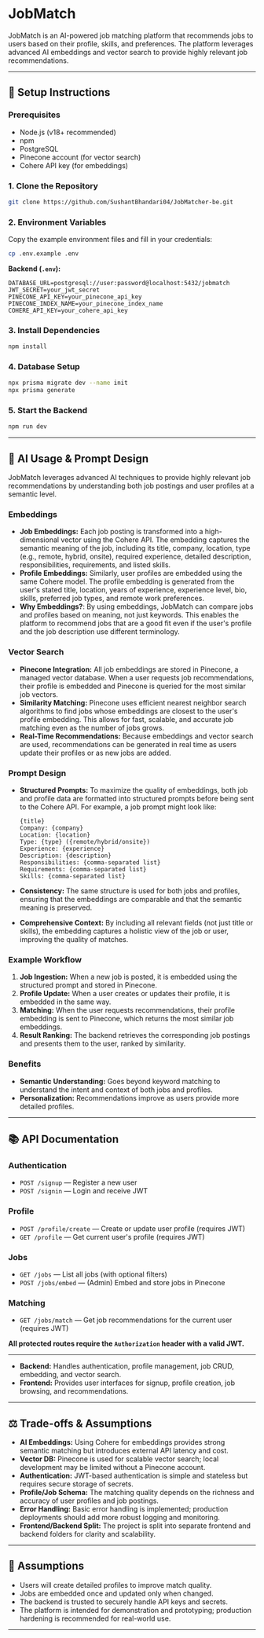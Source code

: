 # JobMatch

JobMatch is an AI-powered job matching platform that recommends jobs to users based on their profile, skills, and preferences. The platform leverages advanced AI embeddings and vector search to provide highly relevant job recommendations.

---

## 🚀 Setup Instructions

### Prerequisites

- Node.js (v18+ recommended)
- npm
- PostgreSQL
- Pinecone account (for vector search)
- Cohere API key (for embeddings)

### 1. Clone the Repository

```sh
git clone https://github.com/SushantBhandari04/JobMatcher-be.git
```

### 2. Environment Variables

Copy the example environment files and fill in your credentials:

```sh
cp .env.example .env
```

**Backend (`.env`):**
```
DATABASE_URL=postgresql://user:password@localhost:5432/jobmatch
JWT_SECRET=your_jwt_secret
PINECONE_API_KEY=your_pinecone_api_key
PINECONE_INDEX_NAME=your_pinecone_index_name
COHERE_API_KEY=your_cohere_api_key
```

### 3. Install Dependencies

```sh
npm install

```

### 4. Database Setup

```sh
npx prisma migrate dev --name init
npx prisma generate
```

### 5. Start the Backend

```sh
npm run dev
```

---

## 🤖 AI Usage & Prompt Design

JobMatch leverages advanced AI techniques to provide highly relevant job recommendations by understanding both job postings and user profiles at a semantic level.

### Embeddings

- **Job Embeddings:** Each job posting is transformed into a high-dimensional vector using the Cohere API. The embedding captures the semantic meaning of the job, including its title, company, location, type (e.g., remote, hybrid, onsite), required experience, detailed description, responsibilities, requirements, and listed skills.
- **Profile Embeddings:** Similarly, user profiles are embedded using the same Cohere model. The profile embedding is generated from the user's stated title, location, years of experience, experience level, bio, skills, preferred job types, and remote work preferences.
- **Why Embeddings?**: By using embeddings, JobMatch can compare jobs and profiles based on meaning, not just keywords. This enables the platform to recommend jobs that are a good fit even if the user's profile and the job description use different terminology.

### Vector Search

- **Pinecone Integration:** All job embeddings are stored in Pinecone, a managed vector database. When a user requests job recommendations, their profile is embedded and Pinecone is queried for the most similar job vectors.
- **Similarity Matching:** Pinecone uses efficient nearest neighbor search algorithms to find jobs whose embeddings are closest to the user's profile embedding. This allows for fast, scalable, and accurate job matching even as the number of jobs grows.
- **Real-Time Recommendations:** Because embeddings and vector search are used, recommendations can be generated in real time as users update their profiles or as new jobs are added.

### Prompt Design

- **Structured Prompts:** To maximize the quality of embeddings, both job and profile data are formatted into structured prompts before being sent to the Cohere API. For example, a job prompt might look like:

  ```
  {title}
  Company: {company}
  Location: {location}
  Type: {type} ({remote/hybrid/onsite})
  Experience: {experience}
  Description: {description}
  Responsibilities: {comma-separated list}
  Requirements: {comma-separated list}
  Skills: {comma-separated list}
  ```

- **Consistency:** The same structure is used for both jobs and profiles, ensuring that the embeddings are comparable and that the semantic meaning is preserved.
- **Comprehensive Context:** By including all relevant fields (not just title or skills), the embedding captures a holistic view of the job or user, improving the quality of matches.

### Example Workflow

1. **Job Ingestion:** When a new job is posted, it is embedded using the structured prompt and stored in Pinecone.
2. **Profile Update:** When a user creates or updates their profile, it is embedded in the same way.
3. **Matching:** When the user requests recommendations, their profile embedding is sent to Pinecone, which returns the most similar job embeddings.
4. **Result Ranking:** The backend retrieves the corresponding job postings and presents them to the user, ranked by similarity.

### Benefits

- **Semantic Understanding:** Goes beyond keyword matching to understand the intent and context of both jobs and profiles.
- **Personalization:** Recommendations improve as users provide more detailed profiles.

---

## 📚 API Documentation

### Authentication

- `POST /signup` — Register a new user
- `POST /signin` — Login and receive JWT

### Profile

- `POST /profile/create` — Create or update user profile (requires JWT)
- `GET /profile` — Get current user's profile (requires JWT)

### Jobs

- `GET /jobs` — List all jobs (with optional filters)
- `POST /jobs/embed` — (Admin) Embed and store jobs in Pinecone

### Matching

- `GET /jobs/match` — Get job recommendations for the current user (requires JWT)

**All protected routes require the `Authorization` header with a valid JWT.**

---



- **Backend:** Handles authentication, profile management, job CRUD, embedding, and vector search.
- **Frontend:** Provides user interfaces for signup, profile creation, job browsing, and recommendations.

---

## ⚖️ Trade-offs & Assumptions

- **AI Embeddings:** Using Cohere for embeddings provides strong semantic matching but introduces external API latency and cost.
- **Vector DB:** Pinecone is used for scalable vector search; local development may be limited without a Pinecone account.
- **Authentication:** JWT-based authentication is simple and stateless but requires secure storage of secrets.
- **Profile/Job Schema:** The matching quality depends on the richness and accuracy of user profiles and job postings.
- **Error Handling:** Basic error handling is implemented; production deployments should add more robust logging and monitoring.
- **Frontend/Backend Split:** The project is split into separate frontend and backend folders for clarity and scalability.

---

## 📝 Assumptions

- Users will create detailed profiles to improve match quality.
- Jobs are embedded once and updated only when changed.
- The backend is trusted to securely handle API keys and secrets.
- The platform is intended for demonstration and prototyping; production hardening is recommended for real-world use.

---

